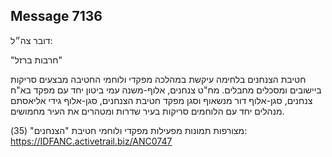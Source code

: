 ## Message 7136

דובר צה״ל: 

"חרבות ברזל"

חטיבת הצנחנים בלחימה עיקשת במהלכה מפקדי ולוחמי החטיבה מבצעים סריקות ביישובים ומסכלים מחבלים. מח"ט צנחנים, אלוף-משנה עמי ביטון יחד עם מפקד בא"ח צנחנים, סגן-אלוף דור מנשאוף וסגן מפקד חטיבת הצנחנים, סגן-אלוף גידי אליאסתם מנהלים יחד עם הלוחמים סריקות בעיר שדרות ומטהרים את העיר מחמושים.

מצורפות תמונות מפעילות מפקדי ולוחמי חטיבת "הצנחנים" (35): https://IDFANC.activetrail.biz/ANC0747

